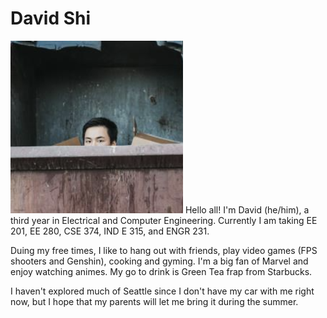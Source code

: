 # David Shi
![alt text](trash.jpg)
Hello all! I'm David (he/him), a third year in Electrical and Computer Engineering. Currently I am taking EE 201, EE 280, CSE 374, IND E 315, and ENGR 231. 

Duing my free times, I like to hang out with friends, play video games (FPS shooters and Genshin), cooking and gyming. I'm a big fan of Marvel and enjoy watching animes. My go to drink is Green Tea frap from Starbucks.

I haven't explored much of Seattle since I don't have my car with me right now, but I hope that my parents will let me bring it during the summer. 
